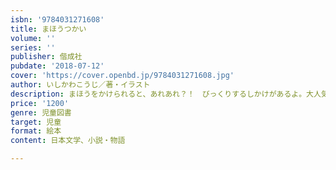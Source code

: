 ```yaml
---
isbn: '9784031271608'
title: まほうつかい
volume: ''
series: ''
publisher: 偕成社
pubdate: '2018-07-12'
cover: 'https://cover.openbd.jp/9784031271608.jpg'
author: いしかわこうじ／著・イラスト
description: まほうをかけられると、あれあれ？！　びっくりするしかけがあるよ。大人気『おめんです』につづく、読み聞かせにぴったりの絵本。
price: '1200'
genre: 児童図書
target: 児童
format: 絵本
content: 日本文学、小説・物語

---
```

